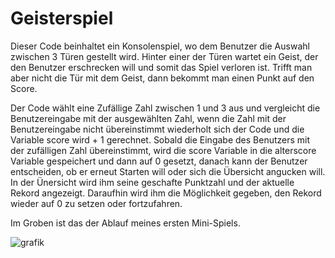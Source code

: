 # Geisterspiel

Dieser Code beinhaltet ein Konsolenspiel, wo dem Benutzer die Auswahl zwischen 3 Türen gestellt wird. 
Hinter einer der Türen wartet ein Geist, der den Benutzer erschrecken will und somit das Spiel verloren ist. 
Trifft man aber nicht die Tür mit dem Geist, dann bekommt man einen Punkt auf den Score.

Der Code wählt eine Zufällige Zahl zwischen 1 und 3 aus und vergleicht die Benutzereingabe mit der ausgewählten Zahl,
wenn die Zahl mit der Benutzereingabe nicht übereinstimmt wiederholt sich der Code und die Variable score wird + 1 gerechnet. 
Sobald die Eingabe des Benutzers mit der zufälligen Zahl übereinstimmt, wird die score Variable in die alterscore Variable gespeichert 
und dann auf 0 gesetzt, danach kann der Benutzer entscheiden, ob er erneut Starten will oder sich die Übersicht angucken will. 
In der Ünersicht wird ihm seine geschafte Punktzahl und der aktuelle Rekord angezeigt. Daraufhin wird ihm die Möglichkeit gegeben,
den Rekord wieder auf 0 zu setzen oder fortzufahren.

Im Groben ist das der Ablauf meines ersten Mini-Spiels.


![grafik](https://github.com/CallmeBabygirl/Geisterspiel/assets/112081235/36b22863-21af-4565-aa58-a688e2eb3b8c)
